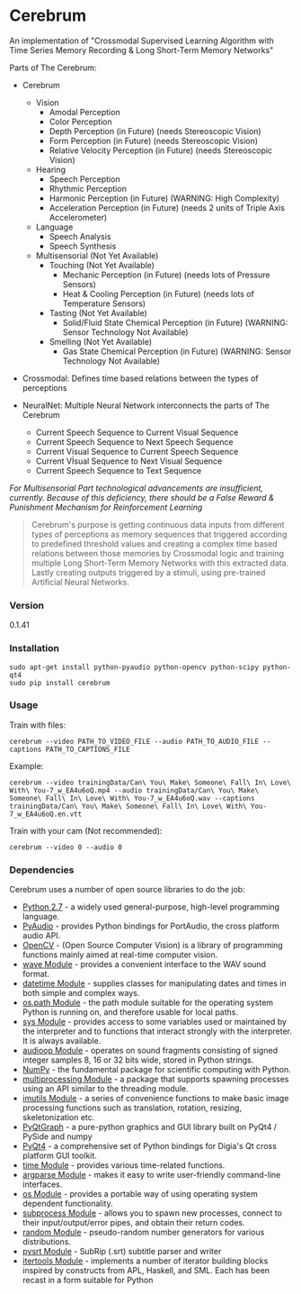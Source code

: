 # Cerebrum

An implementation of "Crossmodal Supervised Learning Algorithm with Time Series Memory Recording & Long Short-Term Memory Networks"

Parts of The Cerebrum:

 - Cerebrum

	- Vision
		- Amodal Perception
		- Color Perception
		- Depth Perception (in Future) (needs Stereoscopic Vision)
		- Form Perception (in Future) (needs Stereoscopic Vision)
		- Relative Velocity Perception (in Future) (needs Stereoscopic Vision)
	- Hearing
		- Speech Perception
		- Rhythmic Perception
		- Harmonic Perception (in Future) (WARNING: High Complexity)
		- Acceleration Perception (in Future) (needs 2 units of Triple Axis Accelerometer)
	- Language
		- Speech Analysis
		- Speech Synthesis
	- Multisensorial (Not Yet Available)
		- Touching (Not Yet Available)
			- Mechanic Perception (in Future) (needs lots of Pressure Sensors)
			- Heat & Cooling Perception (in Future) (needs lots of Temperature Sensors)
		- Tasting (Not Yet Available)
			- Solid/Fluid State Chemical Perception (in Future) (WARNING: Sensor Technology Not Available)
		- Smelling (Not Yet Available)
			- Gas State Chemical Perception (in Future) (WARNING: Sensor Technology Not Available)
 - Crossmodal: Defines time based relations between the types of perceptions
 - NeuralNet: Multiple Neural Network interconnects the parts of The Cerebrum
	 - Current Speech Sequence to Current Visual Sequence
	 - Current Speech Sequence to Next Speech Sequence
	 - Current Visual Sequence to Current Speech Sequence
	 - Current Vİsual Sequence to Next Visual Sequence
	 - Current Speech Sequence to Text Sequence

*For Multisensorial Part technological advancements are insufficient, currently. Because of this deficiency, there should be a False Reward & Punishment Mechanism for Reinforcement Learning*

> Cerebrum's purpose is getting continuous data inputs from different types of perceptions as
> memory sequences that triggered according to predefined threshold values and creating a complex time
> based relations between those memories by Crossmodal logic  and training multiple Long Short-Term
> Memory Networks with this extracted data. Lastly creating outputs triggered by a stimuli, using
> pre-trained Artificial Neural Networks.

### Version
0.1.41

### Installation

```Shell
sudo apt-get install python-pyaudio python-opencv python-scipy python-qt4
sudo pip install cerebrum
```

### Usage

Train with files:

```Shell
cerebrum --video PATH_TO_VIDEO_FILE --audio PATH_TO_AUDIO_FILE --captions PATH_TO_CAPTIONS_FILE
```

Example:

```Shell
cerebrum --video trainingData/Can\ You\ Make\ Someone\ Fall\ In\ Love\ With\ You-7_w_EA4u6oQ.mp4 --audio trainingData/Can\ You\ Make\ Someone\ Fall\ In\ Love\ With\ You-7_w_EA4u6oQ.wav --captions trainingData/Can\ You\ Make\ Someone\ Fall\ In\ Love\ With\ You-7_w_EA4u6oQ.en.vtt
```

Train with your cam (Not recommended):

```Shell
cerebrum --video 0 --audio 0
```

### Dependencies

Cerebrum uses a number of open source libraries to do the job:

* [Python 2.7] - a widely used general-purpose, high-level programming language.
* [PyAudio] - provides Python bindings for PortAudio, the cross platform audio API.
* [OpenCV] - (Open Source Computer Vision) is a library of programming functions mainly aimed at real-time computer vision.
* [wave Module] - provides a convenient interface to the WAV sound format.
* [datetime Module] - supplies classes for manipulating dates and times in both simple and complex ways.
* [os.path Module] - the path module suitable for the operating system Python is running on, and therefore usable for local paths.
* [sys Module] - provides access to some variables used or maintained by the interpreter and to functions that interact strongly with the interpreter. It is always available.
* [audioop Module] - operates on sound fragments consisting of signed integer samples 8, 16 or 32 bits wide, stored in Python strings.
* [NumPy] - the fundamental package for scientific computing with Python.
* [multiprocessing Module] - a package that supports spawning processes using an API similar to the threading module.
* [imutils Module] - a series of convenience functions to make basic image processing functions such as translation, rotation, resizing, skeletonization etc.
* [PyQtGraph] - a pure-python graphics and GUI library built on PyQt4 / PySide and numpy
* [PyQt4] - a comprehensive set of Python bindings for Digia's Qt cross platform GUI toolkit.
* [time Module] - provides various time-related functions.
* [argparse Module] - makes it easy to write user-friendly command-line interfaces.
* [os Module] - provides a portable way of using operating system dependent functionality.
* [subprocess Module] - allows you to spawn new processes, connect to their input/output/error pipes, and obtain their return codes.
* [random Module] - pseudo-random number generators for various distributions.
* [pysrt Module] - SubRip (.srt) subtitle parser and writer
* [itertools Module] - implements a number of iterator building blocks inspired by constructs from APL, Haskell, and SML. Each has been recast in a form suitable for Python

[Python 2.7]: <https://www.python.org/download/releases/2.7/>
[PyAudio]: <https://people.csail.mit.edu/hubert/pyaudio/r>
[OpenCV]: <http://opencv.org/r>
[wave Module]: <https://docs.python.org/2/library/wave.html>
[datetime Module]: <https://docs.python.org/2/library/datetime.html>
[os.path Module]: <https://docs.python.org/2/library/os.path.html>
[sys Module]: <https://docs.python.org/2/library/sys.html>
[audioop Module]: <https://docs.python.org/2/library/audioop.html>
[NumPy]: <http://www.numpy.org/>
[multiprocessing Module]: <https://docs.python.org/2/library/multiprocessing.html>
[imutils Module]: <https://pypi.python.org/pypi/imutils/0.2>
[PyQtGraph]: <http://www.pyqtgraph.org/>
[PyQt4]: <https://pypi.python.org/pypi/PyQt4>
[time Module]: <https://docs.python.org/2/library/time.html>
[argparse Module]: <https://docs.python.org/2.7/library/argparse.html>
[os Module]: <https://docs.python.org/2/library/os.html>
[subprocess Module]: <https://docs.python.org/2/library/subprocess.html>
[random Module]: <https://docs.python.org/2/library/random.html>
[pysrt Module]: <https://pypi.python.org/pypi/pysrt>
[itertools Module]: <https://docs.python.org/2/library/itertools.html>
